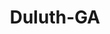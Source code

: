 ---
title: Duluth-GA
slug: duluth-ga
f_state:
- cms/state/georgia.md
f_locations:
- cms/payday-loan/cashmax-9457.md
- cms/payday-loan/check-changers-11065.md
- cms/payday-loan/dolex-dollar-express-15993.md
- cms/payday-loan/dollar-general-store-16051.md
- cms/payday-loan/first-express-co-18588.md
- cms/payday-loan/jtaatlanta-inc-19898.md
- cms/payday-loan/lims-check-cashing-20409.md
- cms/payday-loan/more-check-cash-plus-2-22037.md
- cms/payday-loan/professional-commerce-solutions-24648.md
- cms/payday-loan/quick-check-cashing-25253.md
- cms/payday-loan/unitd-check-cashers-28064.md
- cms/payday-loan/united-check-cashers-28088.md
- cms/payday-loan/west-gwinnett-check-cashers-28702.md
updated-on: '2024-05-30T13:41:28.615Z'
created-on: '2024-05-30T13:41:28.615Z'
published-on: '2024-05-30T13:54:32.469Z'
f_city: Duluth
layout: '[city].html'
tags: city
---